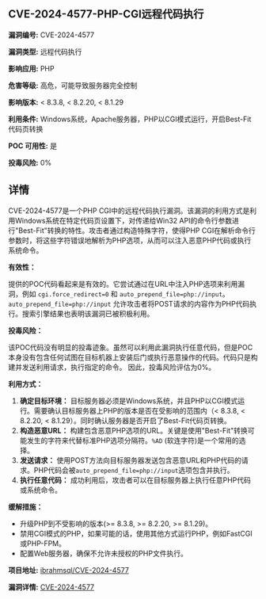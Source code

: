 ## CVE-2024-4577-PHP-CGI远程代码执行

**漏洞编号:** CVE-2024-4577

**漏洞类型:** 远程代码执行

**影响应用:** PHP

**危害等级:** 高危，可能导致服务器完全控制

**影响版本:** < 8.3.8, < 8.2.20, < 8.1.29

**利用条件:** Windows系统，Apache服务器，PHP以CGI模式运行，开启Best-Fit代码页转换

**POC 可用性:** 是

**投毒风险:** 0%

## 详情

CVE-2024-4577是一个PHP CGI中的远程代码执行漏洞。该漏洞的利用方式是利用Windows系统在特定代码页设置下，对传递给Win32 API的命令行参数进行"Best-Fit"转换的特性。攻击者通过构造特殊字符，使得PHP CGI在解析命令行参数时，将这些字符错误地解析为PHP选项，从而可以注入恶意PHP代码或执行系统命令。

**有效性：**

提供的POC代码看起来是有效的。它尝试通过在URL中注入PHP选项来利用漏洞，例如 `cgi.force_redirect=0` 和 `auto_prepend_file=php://input`。 `auto_prepend_file=php://input` 允许攻击者将POST请求的内容作为PHP代码执行。搜索引擎结果也表明该漏洞已被积极利用。

**投毒风险：**

该POC代码没有明显的投毒迹象。虽然可以利用此漏洞执行任意代码，但是POC本身没有包含任何试图在目标机器上安装后门或执行恶意操作的代码。代码只是构建并发送利用请求，执行指定的命令。 因此，投毒风险评估为0%。

**利用方式：**

1.  **确定目标环境：**  目标服务器必须是Windows系统，并且PHP以CGI模式运行。需要确认目标服务器上PHP的版本是否在受影响的范围内（< 8.3.8, < 8.2.20, < 8.1.29）。同时确认服务器是否开启了Best-Fit代码页转换。
2.  **构造恶意URL：**  构建包含恶意PHP选项的URL。关键是使用"Best-Fit"转换可能发生的字符来代替标准PHP选项分隔符。`%AD` (软连字符)是一个常用的选择。
3.  **发送请求：**  使用POST方法向目标服务器发送包含恶意URL和PHP代码的请求。PHP代码会被`auto_prepend_file=php://input`选项包含并执行。
4.  **执行任意代码：**  成功利用后，攻击者可以在目标服务器上执行任意PHP代码或系统命令。

**缓解措施：**

*   升级PHP到不受影响的版本(>= 8.3.8, >= 8.2.20, >= 8.1.29)。
*   禁用CGI模式的PHP，如果可能的话，使用其他方式运行PHP，例如FastCGI或PHP-FPM。
*   配置Web服务器，确保不允许未授权的PHP文件执行。

**项目地址:** [ibrahmsql/CVE-2024-4577](https://github.com/ibrahmsql/CVE-2024-4577)

**漏洞详情:** [CVE-2024-4577](https://nvd.nist.gov/vuln/detail/CVE-2024-4577)